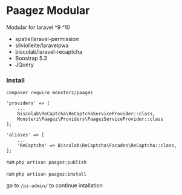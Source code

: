 # Paagez Modular

Modular for laravel ^9 ^10
-  spatie/laravel-permission
-  silviolleite/laravelpwa
-  biscolab/laravel-recaptcha
-  Boostrap 5.3
-  JQuery

### Install

`composer require monsterz/paagez`

```
'providers' => [
    ...
    Biscolab\ReCaptcha\ReCaptchaServiceProvider::class,
    Monsterz\Paagez\Providers\PaagezServiceProvider::class
];

'aliases' => [
    ...
    'ReCaptcha' => Biscolab\ReCaptcha\Facades\ReCaptcha::class,
];
```

run `php artisan paagez:publish`

run `php artisan paagez:install`

go to `/pz-admin/` to continue intallation